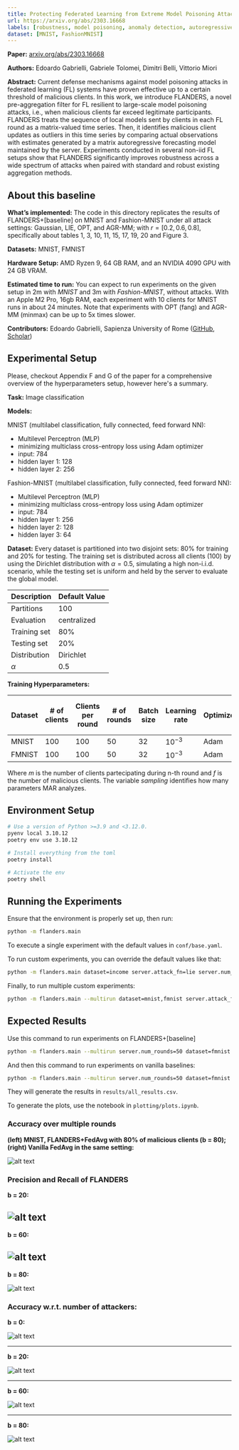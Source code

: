 ```yaml
---
title: Protecting Federated Learning from Extreme Model Poisoning Attacks via Multidimensional Time Series Anomaly Detection
url: https://arxiv.org/abs/2303.16668
labels: [robustness, model poisoning, anomaly detection, autoregressive model, regression, classification]
dataset: [MNIST, FashionMNIST]
---
```


**Paper:** [arxiv.org/abs/2303.16668](https://arxiv.org/abs/2303.16668)

**Authors:** Edoardo Gabrielli, Gabriele Tolomei, Dimitri Belli, Vittorio Miori

**Abstract:** Current defense mechanisms against model poisoning attacks in federated learning (FL) systems have proven effective up to a certain threshold of malicious clients. In this work, we introduce FLANDERS, a novel pre-aggregation filter for FL resilient to large-scale model poisoning attacks, i.e., when malicious clients far exceed legitimate participants. FLANDERS treats the sequence of local models sent by clients in each FL round as a matrix-valued time series. Then, it identifies malicious client updates as outliers in this time series by comparing actual observations with estimates generated by a matrix autoregressive forecasting model maintained by the server. Experiments conducted in several non-iid FL setups show that FLANDERS significantly improves robustness across a wide spectrum of attacks when paired with standard and robust existing aggregation methods. 

## About this baseline

**What’s implemented:** The code in this directory replicates the results of FLANDERS+\[baseline\] on MNIST and Fashion-MNIST under all attack settings: Gaussian, LIE, OPT, and AGR-MM; with $r=[0.2,0.6,0.8]$, specifically about tables 1, 3, 10, 11, 15, 17, 19, 20 and Figure 3.

**Datasets:** MNIST, FMNIST

**Hardware Setup:** AMD Ryzen 9, 64 GB RAM, and an NVIDIA 4090 GPU with 24 GB VRAM.

**Estimated time to run:** You can expect to run experiments on the given setup in 2m with *MNIST* and 3m with *Fashion-MNIST*, without attacks. With an Apple M2 Pro, 16gb RAM, each experiment with 10 clients for MNIST runs in about 24 minutes. Note that experiments with OPT (fang) and AGR-MM (minmax) can be up to 5x times slower.

**Contributors:** Edoardo Gabrielli, Sapienza University of Rome ([GitHub](https://github.com/edogab33), [Scholar](https://scholar.google.com/citations?user=b3bePdYAAAAJ))


## Experimental Setup

Please, checkout Appendix F and G of the paper for a comprehensive overview of the hyperparameters setup, however here's a summary.

**Task:** Image classification

**Models:**

MNIST (multilabel classification, fully connected, feed forward NN):
- Multilevel Perceptron (MLP)
- minimizing multiclass cross-entropy loss using Adam optimizer
- input: 784
- hidden layer 1: 128
- hidden layer 2: 256

Fashion-MNIST (multilabel classification, fully connected, feed forward NN):
- Multilevel Perceptron (MLP)
- minimizing multiclass cross-entropy loss using Adam optimizer
- input: 784
- hidden layer 1: 256
- hidden layer 2: 128
- hidden layer 3: 64

**Dataset:** Every dataset is partitioned into two disjoint sets: 80% for training and 20% for testing. The training set is distributed across all clients (100) by using the Dirichlet distribution with $\alpha=0.5$, simulating a high non-i.i.d. scenario, while the testing set is uniform and held by the server to evaluate the global model.

| Description | Default Value |
| ----------- | ----- |
| Partitions | 100 |
| Evaluation | centralized |
| Training set | 80% |
| Testing set | 20% |
| Distribution | Dirichlet |
| $\alpha$ | 0.5 |

**Training Hyperparameters:**

| Dataset | # of clients  | Clients per round | # of rounds | Batch size | Learning rate | Optimizer | Dropout | Alpha | Beta | # of clients to keep | Sampling |
| -- | -- | -- | -- | -- | -- | -- | -- | -- | -- | -- | -- |
| MNIST | 100 | 100 | 50 | 32 | $10^{-3}$ | Adam | 0.2 | 0.0 | 0.0 | $m - f$ | 500 |
| FMNIST | 100 | 100 | 50 | 32 | $10^{-3}$ | Adam | 0.2 | 0.0 | 0.0 | $m - f$ | 500 |

Where $m$ is the number of clients partecipating during n-th round and $f$ is the number of malicious clients. The variable $sampling$ identifies how many parameters MAR analyzes.


## Environment Setup

```bash  
# Use a version of Python >=3.9 and <3.12.0.
pyenv local 3.10.12
poetry env use 3.10.12

# Install everything from the toml
poetry install

# Activate the env
poetry shell
```


## Running the Experiments
Ensure that the environment is properly set up, then run:

```bash  
python -m flanders.main
```

To execute a single experiment with the default values in `conf/base.yaml`.

To run custom experiments, you can override the default values like that:

```bash
python -m flanders.main dataset=income server.attack_fn=lie server.num_malicious=1
```

Finally, to run multiple custom experiments:

```bash
python -m flanders.main --multirun dataset=mnist,fmnist server.attack_fn=gaussian,lie,fang,minmax server.num_malicious=0,1,2,3,4,5
```


## Expected Results

Use this command to run experiments on FLANDERS+\[baseline\]
```bash
python -m flanders.main --multirun server.num_rounds=50 dataset=fmnist strategy=flanders aggregate_fn=fedavg,trimmedmean,fedmedian,krum,bulyan server.pool_size=100 server.num_malicious=0,20,60,80 server.attack_fn=gaussian,lie,fang,minmax client_resources.num_cpus=0.1 client_resources.num_gpus=0.1
```

And then this command to run experiments on vanilla baselines:

```bash
python -m flanders.main --multirun server.num_rounds=50 dataset=fmnist strategy=fedavg,trimmedmean,fedmedian,krum,bulyan server.pool_size=100 server.num_malicious=0,20,60,80 server.attack_fn=gaussian,lie,fang,minmax client_resources.num_cpus=0.1 client_resources.num_gpus=0.1
```

They will generate the results in `results/all_results.csv`.

To generate the plots, use the notebook in `plotting/plots.ipynb`.


### Accuracy over multiple rounds
**(left) MNIST, FLANDERS+FedAvg with 80% of malicious clients (b = 80); (right) Vanilla FedAvg in the same setting:**

![alt text](_static/screenshot-8.png)

### Precision and Recall of FLANDERS

**b = 20:**

![alt text](_static/screenshot-4.png)
---

**b = 60:**

![alt text](_static/screenshot-5.png)
---
**b = 80:**

![alt text](_static/screenshot-6.png)


### Accuracy w.r.t. number of attackers:
**b = 0:**

![alt text](_static/screenshot.png)

---
**b = 20:**

![alt text](_static/screenshot-1.png)

---
**b = 60:**

![alt text](_static/screenshot-2.png)

---
**b = 80:**

![alt text](_static/screenshot-3.png)